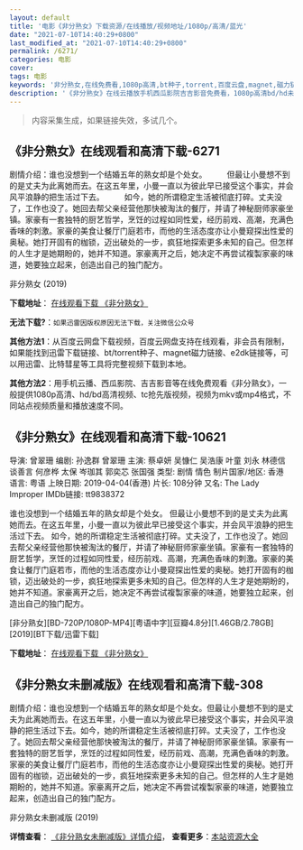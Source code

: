 ```yaml
---
layout: default
title: '电影《非分熟女》下载资源/在线播放/视频地址/1080p/高清/蓝光'
date: "2021-07-10T14:40:29+0800"
last_modified_at: "2021-07-10T14:40:29+0800"
permalink: /6271/
categories: 电影
cover:
tags: 电影
keywords: '非分熟女,在线免费看,1080p高清,bt种子,torrent,百度云盘,magnet,磁力链,迅雷下载资源'
description: '《非分熟女》在线云播放手机西瓜影院吉吉影音免费看，1080p高清bd/hd未删减完整版和tc抢先枪版，mkv/mp4格式，附带bt/torrent种子、magnet/磁力链、百度云盘、网盘资源迅雷下载链接'
---
```


>内容采集生成，如果链接失效，多试几个。


## 《非分熟女》在线观看和高清下载-6271

剧情介绍：谁也没想到一个结婚五年的熟女却是个处女。  　　但最让小曼想不到的是丈夫为此离她而去。在这五年里，小曼一直以为彼此早已接受这个事实，并会风平浪静的把生活过下去。  　　如今，她的所谓稳定生活被彻底打碎。丈夫没了，工作也没了。她回去帮父亲经营他那快被淘汰的餐厅，并请了神秘厨师家豪坐镇。家豪有一套独特的厨艺哲学，烹饪的过程如同性爱，经历前戏、高潮，充满色香味的刺激。家豪的美食让餐厅门庭若市，而他的生活态度亦让小曼窥探出性爱的奥秘。她打开固有的枷锁，迈出破处的一步，疯狂地探索更多未知的自己。但怎样的人生才是她期盼的，她并不知道。家豪离开之后，她决定不再尝试複製家豪的味道，她要独立起来，创造出自己的独门配方。


非分熟女 (2019)

**下载地址**： [在线观看下载 《非分熟女》](https://www.btbtdy.me/btdy/dy15136.html) 


**无法下载?**：`如果迅雷因版权原因无法下载，关注微信公众号 `

**其他方法1**：从百度云网盘下载视频，百度云网盘支持在线观看，非会员有限制，如果能找到迅雷下载链接、bt/torrent种子、magnet磁力链接、e2dk链接等，可以用迅雷、比特彗星等工具将完整视频下载到本地。

**其他方法2**：用手机云播、西瓜影院、吉吉影音等在线免费观看《非分熟女》，一般提供1080p高清、hd/bd高清视频、tc抢先版视频，视频为mkv或mp4格式，不同站点视频质量和播放速度不同。


## 《非分熟女》在线观看和高清下载-10621

导演: 曾翠珊 编剧: 孙逸群 曾翠珊 主演: 蔡卓妍 吴慷仁 吴浩康 叶童 刘永 林德信 谈善言 何彦桦 太保 岑珈其 郭奕芯 张国强 类型: 剧情 情色 制片国家/地区: 香港 语言: 粤语 上映日期: 2019-04-04(香港) 片长: 108分钟 又名: The Lady Improper IMDb链接: tt9838372

谁也没想到一个结婚五年的熟女却是个处女。 但最让小曼想不到的是丈夫为此离她而去。在这五年里，小曼一直以为彼此早已接受这个事实，并会风平浪静的把生活过下去。 如今，她的所谓稳定生活被彻底打碎。丈夫没了，工作也没了。她回去帮父亲经营他那快被淘汰的餐厅，并请了神秘厨师家豪坐镇。家豪有一套独特的厨艺哲学，烹饪的过程如同性爱，经历前戏、高潮，充满色香味的刺激。家豪的美食让餐厅门庭若市，而他的生活态度亦让小曼窥探出性爱的奥秘。她打开固有的枷锁，迈出破处的一步，疯狂地探索更多未知的自己。但怎样的人生才是她期盼的，她并不知道。家豪离开之后，她决定不再尝试複製家豪的味道，她要独立起来，创造出自己的独门配方。


[非分熟女][BD-720P/1080P-MP4][粤语中字][豆瓣4.8分][1.46GB/2.78GB][2019][BT下载/迅雷下载]

**下载地址**： [在线观看下载 《非分熟女》](https://www.btdx8.com/torrent/ffsn_2019.html) 


## 《非分熟女未删减版》在线观看和高清下载-308

剧情介绍：谁也没想到一个结婚五年的熟女却是个处女。但最让小曼想不到的是丈夫为此离她而去。在这五年里，小曼一直以为彼此早已接受这个事实，并会风平浪静的把生活过下去。如今，她的所谓稳定生活被彻底打碎。丈夫没了，工作也没了。她回去帮父亲经营他那快被淘汰的餐厅，并请了神秘厨师家豪坐镇。家豪有一套独特的厨艺哲学，烹饪的过程如同性爱，经历前戏、高潮，充满色香味的刺激。家豪的美食让餐厅门庭若市，而他的生活态度亦让小曼窥探出性爱的奥秘。她打开固有的枷锁，迈出破处的一步，疯狂地探索更多未知的自己。但怎样的人生才是她期盼的，她并不知道。家豪离开之后，她决定不再尝试複製家豪的味道，她要独立起来，创造出自己的独门配方。


非分熟女未删减版 (2019)

**详情查看**： [《非分熟女未删减版》详情介绍](/movie/308/)， **查看更多**：[本站资源大全](/movie/t/all/)

